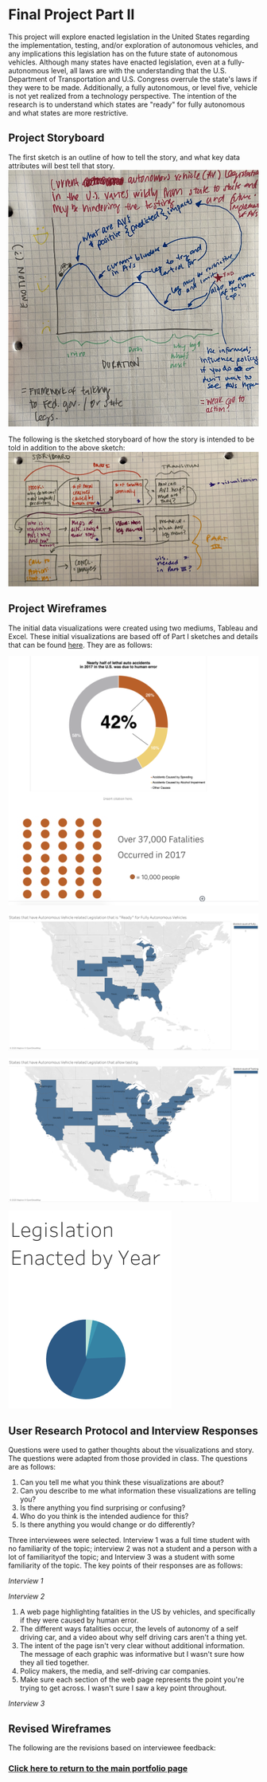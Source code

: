 # **Final Project Part II**
This project will explore enacted legislation in the United States regarding the implementation, testing, and/or exploration of autonomous vehicles, and any implications this legislation has on the future state of autonomous vehicles. Although many states have enacted legislation, even at a fully-autonomous level, all laws are with the understanding that the U.S. Department of Transportation and U.S. Congress overrule the state's laws if they were to be made. Additionally, a fully autonomous, or level five, vehicle is not yet realized from a technology perspective. The intention of the research is to understand which states are "ready" for fully autonomous and what states are more restrictive.


## **Project Storyboard** 
The first sketch is an outline of how to tell the story, and what key data attributes will best tell that story.
![Storyline](/IMG_0224.jpg)

The following is the sketched storyboard of how the story is intended to be told in addition to the above sketch:
![Storyboard](/IMG_0244.jpg)

## **Project Wireframes** 
The initial data visualizations were created using two mediums, Tableau and Excel. These initial visualizations are based off of Part I sketches and details that can be found [here](/FinalProject_PartI.md). They are as follows:

![Visualization 1](/IMG_0215.png)

![Visualization 2](/Sheet_4.png)

![Visualization 3](/Sheet_5.png)

![Visualization 4](/Sheet_2_(2).png)


## **User Research Protocol and Interview Responses** 
Questions were used to gather thoughts about the visualizations and story. The questions were adapted from those provided in class. The questions are as follows:
1. Can you tell me what you think these visualizations are about?
2. Can you describe to me what information these visualizations are telling you?
3. Is there anything you find surprising or confusing?
4. Who do you think is the intended audience for this?
5. Is there anything you would change or do differently?

Three interviewees were selected. Interview 1 was a full time student with no familiarity of the topic; interview 2 was not a student and a person with a lot of familiarityof the topic; and Interview 3 was a student with some familiarity of the topic. The key points of their responses are as follows:

*Interview 1*


*Interview 2*
1. A web page highlighting fatalities in the US by vehicles, and specifically if they were caused by human error.
2. The different ways fatalities occur, the levels of autonomy of a self driving car, and a video about why self driving cars aren't a thing yet.
3. The intent of the page isn't very clear without additional information. The message of each graphic was informative but I wasn't sure how they all tied together.
4. Policy makers, the media, and self-driving car companies.
5. Make sure each section of the web page represents the point you're trying to get across. I wasn't sure I saw a key point throughout.

*Interview 3*


## **Revised Wireframes**
The following are the revisions based on interviewee feedback:



### [Click here to return to the main portfolio page](https://tburandt01.github.io/Burandt_Portfolio/)
